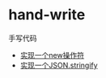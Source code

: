 # hand-write
手写代码


- [实现一个new操作符](./实现一个new操作符.js)
- [ 实现一个JSON.stringify](./实现一个JSON.stringify.js)